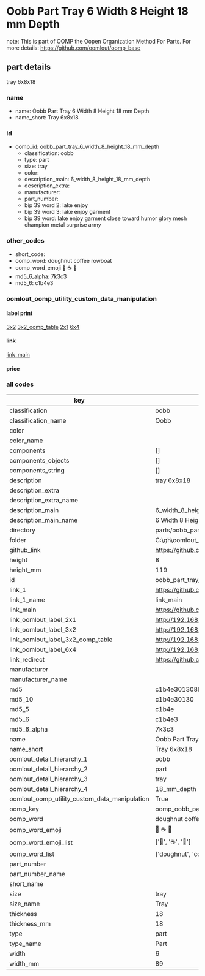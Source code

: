 # Oobb Part Tray 6 Width 8 Height 18 mm Depth  

note: This is part of OOMP the Oopen Organization Method For Parts. For more details: https://github.com/oomlout/oomp_base

##  part details
  



tray 6x8x18



### name
* name: Oobb Part Tray 6 Width 8 Height 18 mm Depth
* name_short: Tray 6x8x18 
### id
* oomp_id: oobb_part_tray_6_width_8_height_18_mm_depth
  * classification: oobb
  * type: part
  * size: tray
  * color: 
  * description_main: 6_width_8_height_18_mm_depth
  * description_extra: 
  * manufacturer: 
  * part_number: 
  * bip 39 word 2: lake enjoy
  * bip 39 word 3: lake enjoy garment
  * bip 39 word: lake enjoy garment close toward humor glory mesh champion metal surprise army

### other_codes
* short_code: 
* oomp_word: doughnut coffee rowboat
* oomp_word_emoji :doughnut: :coffee: :rowboat:
* md5_6_alpha: 7k3c3
* md5_6: c1b4e3






### oomlout_oomp_utility_custom_data_manipulation
#### label print
[3x2](http://192.168.1.245:1112/?label=oomp%207k3c3)
[3x2_oomp_table](http://192.168.1.108:1112/?label=oomp%207k3c3)
[2x1](http://192.168.1.242:1112/?label=oomp%207k3c3)
[6x4](http://192.168.1.55:1112/?label=oomp%207k3c3)    

#### link

[link_main](https://github.com/oomlout/oomlout_oobb_version_4_generated_parts/tree/main/navigation_oomp/oobb/part/tray/6_width_8_height_18_mm_depth/part)                              

#### price







### all codes 
| key | value |  
| --- | --- |  
| classification | oobb |  
| classification_name | Oobb |  
| color |  |  
| color_name |  |  
| components | [] |  
| components_objects | [] |  
| components_string | [] |  
| description | tray 6x8x18 |  
| description_extra |  |  
| description_extra_name |  |  
| description_main | 6_width_8_height_18_mm_depth |  
| description_main_name | 6 Width 8 Height 18 mm Depth |  
| directory | parts/oobb_part_tray_6_width_8_height_18_mm_depth |  
| folder | C:\gh\oomlout_oobb_version_4_generated_parts\parts\oobb_part_tray_6_width_8_height_18_mm_depth |  
| github_link | https://github.com/oomlout/oomlout_oomp_part_src/tree/main/parts/oobb_part_tray_6_width_8_height_18_mm_depth |  
| height | 8 |  
| height_mm | 119 |  
| id | oobb_part_tray_6_width_8_height_18_mm_depth |  
| link_1 | https://github.com/oomlout/oomlout_oobb_version_4_generated_parts/tree/main/navigation_oomp/oobb/part/tray/6_width_8_height_18_mm_depth/part |  
| link_1_name | link_main |  
| link_main | https://github.com/oomlout/oomlout_oobb_version_4_generated_parts/tree/main/navigation_oomp/oobb/part/tray/6_width_8_height_18_mm_depth/part |  
| link_oomlout_label_2x1 | http://192.168.1.242:1112/?label=oomp%207k3c3 |  
| link_oomlout_label_3x2 | http://192.168.1.245:1112/?label=oomp%207k3c3 |  
| link_oomlout_label_3x2_oomp_table | http://192.168.1.108:1112/?label=oomp%207k3c3 |  
| link_oomlout_label_6x4 | http://192.168.1.55:1112/?label=oomp%207k3c3 |  
| link_redirect | https://github.com/oomlout/oomlout_oobb_version_4_generated_parts/tree/main/parts/oobb_tray_06_08_18 |  
| manufacturer |  |  
| manufacturer_name |  |  
| md5 | c1b4e301308bcc71bc7302babfd2abe5 |  
| md5_10 | c1b4e30130 |  
| md5_5 | c1b4e |  
| md5_6 | c1b4e3 |  
| md5_6_alpha | 7k3c3 |  
| name | Oobb Part Tray 6 Width 8 Height 18 mm Depth |  
| name_short | Tray 6x8x18  |  
| oomlout_detail_hierarchy_1 | oobb |  
| oomlout_detail_hierarchy_2 | part |  
| oomlout_detail_hierarchy_3 | tray |  
| oomlout_detail_hierarchy_4 | 18_mm_depth |  
| oomlout_oomp_utility_custom_data_manipulation | True |  
| oomp_key | oomp_oobb_part_tray_6_width_8_height_18_mm_depth |  
| oomp_word | doughnut coffee rowboat |  
| oomp_word_emoji | :doughnut: :coffee: :rowboat: |  
| oomp_word_emoji_list | [':doughnut:', ':coffee:', ':rowboat:'] |  
| oomp_word_list | ['doughnut', 'coffee', 'rowboat'] |  
| part_number |  |  
| part_number_name |  |  
| short_name |  |  
| size | tray |  
| size_name | Tray |  
| thickness | 18 |  
| thickness_mm | 18 |  
| type | part |  
| type_name | Part |  
| width | 6 |  
| width_mm | 89 |  
